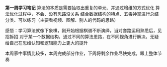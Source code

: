 
**第一周学习笔记**
算法的本质是需要抽取出重复的单元、并通过增维的方式优化
算法优化过程中，不会、没有思路没关系
结合数据结构的特点、五毒神掌进行总结分类、可以练习（主要看视频、图解、别人的代码的思路）

感悟：学习算法就像下象棋，刚开始根据棋谱不断演绎，当对套路运用熟悉后，见招拆招
对于某一个数据结构，通过不同的算法思路，在不同视角进行解决，无疑给自己在思维认知和逻辑能力上更大的提升

本周家中事情比较多，本周完成部分作业，下周将剩余作业尽快完成，跟上整体节奏